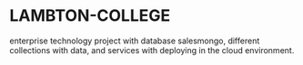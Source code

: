# LAMBTON-COLLEGE
enterprise technology project with database salesmongo, different collections with data, and services with deploying in the cloud environment.
